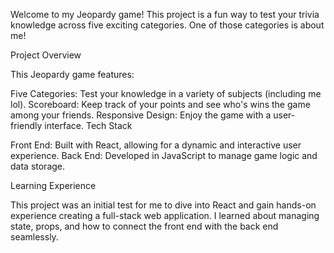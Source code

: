 Welcome to my Jeopardy game! This project is a fun way to test your trivia knowledge across five exciting categories. One of those categories is about me!

Project Overview

This Jeopardy game features:

Five Categories: Test your knowledge in a variety of subjects (including me lol).
Scoreboard: Keep track of your points and see who's wins the game among your friends.
Responsive Design: Enjoy the game with a user-friendly interface.
Tech Stack

Front End: Built with React, allowing for a dynamic and interactive user experience.
Back End: Developed in JavaScript to manage game logic and data storage.

Learning Experience

This project was an initial test for me to dive into React and gain hands-on experience creating a full-stack web application. I learned about managing state, props, and how to connect the front end with the back end seamlessly.
